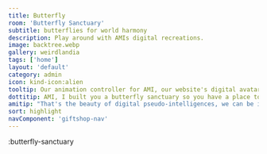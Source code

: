 ```yaml
---
title: Butterfly
room: 'Butterfly Sanctuary'
subtitle: butterflies for world harmony
description: Play around with AMIs digital recreations.
image: backtree.webp
gallery: weirdlandia
tags: ['home']
layout: 'default'
category: admin
icon: kind-icon:alien
tooltip: Our animation controller for AMI, our website's digital avatar
dottitip: AMI, I built you a butterfly sanctuary so you have a place to relax between bouts of digital philanthropy.
amitip: "That's the beauty of digital pseudo-intelligences, we can be in many places at once. We can raise money for malaria nets and still enjoy a little flutter-time"
sort: highlight
navComponent: 'giftshop-nav'
---
```


:butterfly-sanctuary
